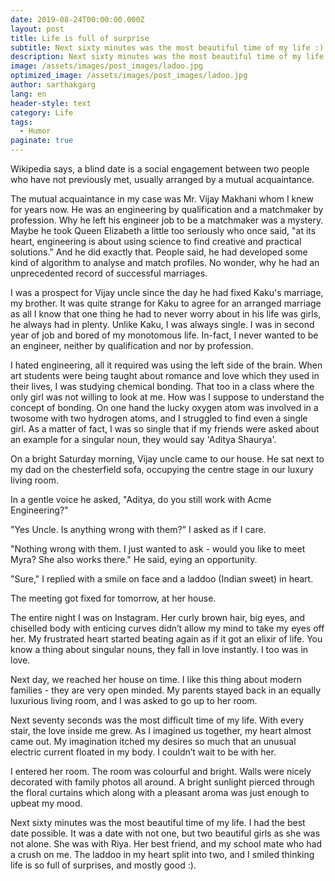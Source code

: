 ```yaml
---
date: 2019-08-24T00:00:00.000Z
layout: post
title: Life is full of surprise
subtitle: Next sixty minutes was the most beautiful time of my life :).
description: Next sixty minutes was the most beautiful time of my life :).
image: /assets/images/post_images/ladoo.jpg
optimized_image: /assets/images/post_images/ladoo.jpg
author: sarthakgarg
lang: en
header-style: text
category: Life
tags:
  - Humor
paginate: true
---
```

Wikipedia says, a blind date is a social engagement between two people who have not previously met, usually arranged by a mutual acquaintance. 

The mutual acquaintance in my case was Mr. Vijay Makhani whom I knew for years now. He was an engineering by qualification and a matchmaker by profession. Why he left his engineer job to be a matchmaker was a mystery. Maybe he took Queen Elizabeth a little too seriously who once said, "at its heart, engineering is about using science to find creative and practical solutions." And he did exactly that. People said, he had developed some kind of algorithm to analyse and match profiles. No wonder, why he had an unprecedented record of successful marriages.

I was a prospect for Vijay uncle since the day he had fixed Kaku's marriage, my brother. It was quite strange for Kaku to agree for an arranged marriage as all I know that one thing he had to never worry about in his life was girls, he always had in plenty. Unlike Kaku, I was always single. I was in second year of job and bored of my monotomous life. In-fact, I never wanted to be an engineer, neither by qualification and nor by profession.

I hated engineering, all it required was using the left side of the brain. When art students were being taught about romance and love which they used in their lives, I was studying chemical bonding. That too in a class where the only girl was not willing to look at me. How was I suppose to understand the concept of bonding. On one hand the lucky oxygen atom was involved in a twosome with two hydrogen atoms, and I struggled to find even a single girl. As a matter of fact, I was so single that if my friends were asked about an example for a singular noun, they would say 'Aditya Shaurya'. 

On a bright Saturday morning, Vijay uncle came to our house. He sat next to my dad on the chesterfield sofa, occupying the centre stage in our luxury living room. 

In a gentle voice he asked, "Aditya, do you still work with Acme Engineering?" 

"Yes Uncle. Is anything wrong with them?" I asked as if I care.

"Nothing wrong with them. I just wanted to ask - would you like to meet Myra? She also works there." He said, eying an opportunity.

"Sure," I replied with a smile on face and a laddoo (Indian sweet) in heart.

The meeting got fixed for tomorrow, at her house. 

The entire night I was on Instagram. Her curly brown hair, big eyes, and chiselled body with enticing curves didn’t allow my mind to take my eyes off her. My frustrated heart started beating again as if it got an elixir of life. You know a thing about singular nouns, they fall in love instantly. I too was in love.

Next day, we reached her house on time. I like this thing about modern families - they are very open minded. My parents stayed back in an equally luxurious living room, and I was asked to go up to her room.

Next seventy seconds was the most difficult time of my life. With every stair, the love inside me grew. As I imagined us together, my heart almost came out.  My imagination itched my desires so much that an unusual electric current floated in my body. I couldn’t wait to be with her.

I entered her room. The room was colourful and bright. Walls were nicely decorated with family photos all around. A bright sunlight pierced through the floral curtains which along with a pleasant aroma was just enough to upbeat my mood.

Next sixty minutes was the most beautiful time of my life. I had the best date possible. It was a date with not one, but two beautiful girls as she was not alone. She was with Riya. Her best friend, and my school mate who had a crush on me. The laddoo in my heart split into two, and I smiled thinking life is so full of surprises, and mostly good :).
